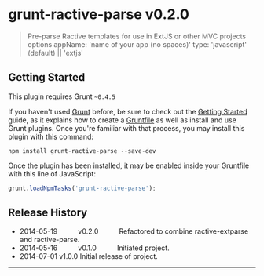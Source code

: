 # grunt-ractive-parse v0.2.0

> Pre-parse Ractive templates for use in ExtJS or other MVC projects
 options 
 appName: 'name of your app (no spaces)' 
 type: 'javascript' (default) || 'extjs'



## Getting Started
This plugin requires Grunt `~0.4.5`

If you haven't used [Grunt](http://gruntjs.com/) before, be sure to check out the [Getting Started](http://gruntjs.com/getting-started) guide, as it explains how to create a [Gruntfile](http://gruntjs.com/sample-gruntfile) as well as install and use Grunt plugins. Once you're familiar with that process, you may install this plugin with this command:

```shell
npm install grunt-ractive-parse --save-dev
```

Once the plugin has been installed, it may be enabled inside your Gruntfile with this line of JavaScript:

```js
grunt.loadNpmTasks('grunt-ractive-parse');
```




## Release History

 * 2014-05-19   v0.2.0   Refactored to combine ractive-extparse and ractive-parse.
 * 2014-05-16   v0.1.0   Initiated project.
 * 2014-07-01   v1.0.0   Initial release of project.

---